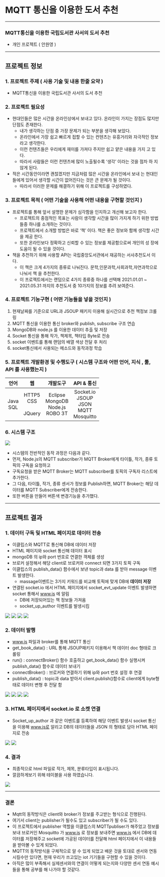 # MQTT 통신을 이용한 도서 추천 

---

### MQTT통신을 이용한 국립도서관 사서의 도서 추천 

- 개인 프로젝트 ( 안원영 )

---

## 프로젝트 정보

### 1. 프로젝트 주제  ( 사용 기술 및 내용 한줄 요약 )

- MQTT통신을 이용한 국립도서관 사서의 도서 추천 

### 2. 프로젝트 필요성 

- 현대인들은 많은 시간을 온라인상에서 보내고 있다. 온라인이 가지는 장점도 많지만 단점도 존재한다. 
  - 내가 생각하는 단점 중 가장 문제가 되는 부분을 생각해 보았다. 
  - 온라인에서 가장 쉽고 빠르게 접할 수 있는 컨텐츠는 유흥거리와 자극적인 정보라고 생각한다. 
  - 이런 컨텐츠들은 우리에게 재미를 가져다 주지만 쉽고 얕은 내용을 가지 고 있다. 
  - 따라서 사람들은 이런 컨텐츠에 많이 노출될수록 ‘생각’ 이라는 것을 점차 하 지 않게 된다. 
- 적은 시간동안이라면 괜찮겠지만 지금처럼 많은 시간을 온라인에서 보내 는 현대인들에게 있어서 생각할 시간이 없어진다는 것은 큰 문제가 될 것이다.
  - 따라서 이러한 문제를 해결하기 위해 이 프로젝트를 구성하였다.

### 3. 프로젝트 목적 (  어떤 기술을 사용해 어떤 내용을 구현할 것인지 )

- 프로젝트를 통해 앞서 설명한 문제가 심각함을 인지하고 개선해 보고자 한다. 
  - 프로젝트의 중점적인 목표는 사람이 생각할 시간을 많이 가지게 하기 위한 방법들중 하나를 소개하는 것이다.
  - 프로젝트에서 소개할 방법은 바로 ‘책’ 이다. 책은 좋은 정보와 함께 생각할 시간을 제공 한다. 
  - 또한 온라인보다 정확하고 신뢰할 수 있는 정보를 제공함으로써 개인의 성 장에 도움이 될 수 있을 것이다.
- 책을 추천하기 위해 사용할 API는 국립중앙도서관에서 재공하는 서사추천도서 이다.
  - 이 책은 크게 4가지의 종류로 나눠진다. 문학,인문과학,사회과학,자연과학으로 나눠서 책 을 추천한다. 
  - 이 프로젝트에서는 랜덤으로 4가지 종류중 하나를 선택해 2021.01.01 ~ 2021.05.31 까지의 추천도서 중 10가지의 정보를 추려 보여준다.

### 4. 프로젝트 기능구현  ( 어떤 기능들을 넣을 것인지 )

1. 현재날짜를 기준으로 URL과 JSOUP 패키지 이용해 실시간으로 추천 책정보 크롤링
2. MQTT 통신을 이용한 통신 broker와 publish, subscribe 구조 연습
3. MongoDB와 node.js 를 이용한 데이터 추출 및 저장 
4. Socket 통신을 통해 작가, 책제목, 책타입 Byte로 전송
5. socket 이벤트를 통해 랜덤의 배열 색상 전달 후 처리 
6. socket통신에서 사용되는 메소드와 동작과정 학습 

### 5. 프로젝트 개발환경 및 수행도구  ( 시스템 구조와 어떤 언어, 지식 , 툴, API 를 사용했는지 )

|     언어      |                웹                |                    개발도구                    |                       API & 통신                        |
| :-----------: | :------------------------------: | :--------------------------------------------: | :-----------------------------------------------------: |
| Java<br />SQL | HTTP5<br />CSS<br /><br />JQuery | Eclipse<br />MongoDB<br />Node.js<br />ROBO 3T | Socket.io<br />JSOUP<br />JSON<br />MQTT<br />Mosquitto |

### 6. 시스템 구조 

<img src="./images/시스템구조.png">

- 시스템의 전반적인 동작 과정은 다음과 같다. 
- 먼저, Node.js의 MQTT subscriber가 MQTT Broker에게 타이틀, 작가, 종류 토픽의 구독을 요청하고
- 구독요청을 받은 MQTT Broker는 MQTT subscriber를 토픽의 구독자 리스트에 추가한다. 
- 그 다음, 타이틀, 작가, 종류 센서가 정보를 Publish하면, MQTT Broker는 해당 데이터를 MQTT Subscriber에게 전송한다. 
- 또한 버튼을 만들어 버튼색 변경기능을 추가했다. 

---

## 프로젝트 결과 

### 1. 데이터 구독 및 HTML 페이지로 데이터 전송 

- 이클립스와 MQTT로 통신해 DB에 데이터 저장 
- HTML 페이지와 socket 통신해 데이터 표시 
- mongoDB 의 ip와 port 번호로 연결한 객체를 생성 
- 브로커 설정해서 해당 client로 브로커와 connect 되면 3가지 토픽 구독 
- 이클립스의 publish_data() 함수에서 보낸 topic과 data 를 받아 message 이벤트 발생한다. 
  - massage이벤트는 3가지 키워드를 비교해 토픽에 맞게 DB에 **데이터 저장** 
- 연결된 socket.io 에서 HTML 페이지에서 socket_evt_update 이벤트 발생하면 socket 통해서 www.js 에 알림 
  - DB에 저장되어있는 책 정보들 가져옴 
  - socket_up_author 이벤트를 발생시킴 

<img src="./images/jscode1.png">

<img src="./images/jscode2.png">

<img src="./images/jscode3.png">

<img src="./images/jscode4.png">



### 2. 데이터 발행 

- www.js 파일과 broker를 통해 MQTT 통신  
- get_book_data() : URL 통해 JSOUP패키지 이용해서 책 데이터 doc 형태로 크롤링 
- run() : connectBroker() 함수 호출하고 get_book_data() 함수 실행시켜 publish_data() 함수로 데이터 보내기 
- connectBroker() : 브로커와 연결하기 위해 ip와 port 번호 설정 후 연결 
- publish_data() : topic과 data 받아서 client.publish()함수로 client에게 byte형태로 데이터 변형 후 전달 함 

<img src="./images/javacode1.png">

<img src="./images/javacode2.png">

<img src="./images/javacode3.png">

<img src="./images/javacode4.png">



### 3. HTML 페이지에서 socket.io 로 소켓 연결 

- Socket_up_author 과 같은 이벤트를 등록하여 해당 이벤트 발생시 socket 통신을 이용해 www.js로 알리고 DB의 데이터들을 JSON 의 형태로 담아 HTML 페이지로 전송 

<img src="./images/htmlcode1.png">

<img src="./images/htmlcode2.png">



###  4. 결과 

- 최종적으로 html 파일로 작가, 제목, 분류타입이 표시됩니다.
- 깔끔하게보기 위해 테이블을 사용 하였습니다.

<img src="./images/result1.png">

---

### 결론

- Mqtt의  동작방식은  client와  broker가  정보를  주고받는  형식으로  진행된다.  
- 여기서 client는 publisher가 될수도 있고 subscriber가 될 수도 있다. 
- 이 프로젝트에서 publisher 역할을  이클립스의  MQTTpubliser가  해주었고 정보를 보내 브로커인 Mosquitto 가 www.js 로 정보를 보내주면 www.js 에서 DB에 데이터를 저장해주고 socket에 가공된 데이터를 전달해 html 페이지에서 이 내용들을 받아볼 수 있게 되었다. 
- MQTT의 동작방식을 구체적으로 알 수 있게 되었고 배운 것을 토대로 센서와 연동시킬수만 있다면, 현재 우리가 쓰고있는 iot 기기들을 구현할 수 있을 것이다. 
- 아직은 많이 부족해서 실제센서와의 연결이 어떻게 되는지와 다양한 센서 연동 예시들을 통해 공부를 해 나가야 할 것같다.
